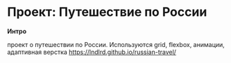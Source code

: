 # Проект: Путешествие по России


**Интро**

проект о путешествии по России. Используются grid, flexbox, анимации, адаптивная верстка
https://lndlrd.github.io/russian-travel/